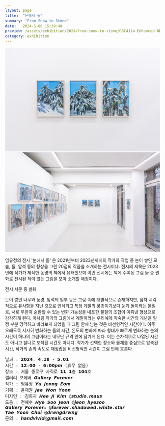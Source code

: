 ```yaml
---
layout: page
title:  "눈에서 돌"
summary: "From Snow to Stone"
date:   2024-5-06 15:39:40
preview: /assets/exhibition/2024/from-snow-to-stone/DSC4114-Enhanced-NR.jpg
category: exhibition
---
```


![Picture 1](/assets/exhibition/2024/from-snow-to-stone/DSC4114-Enhanced-NR.jpg)
![Picture 1](/assets/exhibition/2024/from-snow-to-stone/DSC4121-Enhanced-NR.jpg)

 
엄유정의 전시 '눈에서 돌' 은 2021년부터 2023년까지의 작가의 작업 중 눈이 쌓인 모습, 돌, 암석 등의 형상을 그린  20점의 작품을 소개하는 전시이다. 전시의 제목은 2023년에 작가가 제작한 동명의 책에서 유래했으며 이번 전시에는 책에 수록된 그림 들 중 원화로 전시된 적이 없는 그림을 모아 소개할 예정이다. 

전시 서문 중 발췌 

눈이 쌓인 나무와 풍경, 암석의 일부 등은 그림 속에 개별적으로 존재하지만, 점차 시각적으로 유사함을 지닌 것으로 인식되고 특정 계절의 풍경이기보다 눈과 돌이라는 물질로, 서로 무한히 순환할 수 있는 변화 가능성을 내포한 물질의 조합이 이뤄낸 형상으로 감각하게 된다. 이처럼 작가의 그림에서 계절이라는 우리에게 익숙한 시간의 개념을 일정 부분 망각하고 바라보게 되었을 때 그림 안에 남는 것은 비선형적인 시간이다. 아주 오래도록 서서히 변화하는 돌의 시간, 온도의 변화에 따라 형태가 빠르게 변화하는 눈의 시간이 하나의 그림이라는 네모난 규격 안에 담기게 된다. 이는 순차적으로 나열된 시간도 아니고 찰나로 포착된 시간도 아니다. 작가가 선택한 장소와 물체를 중심으로 압축된 시간, 작가의 손의 속도로 재정립된 비선형적인 시간이 그림 안에 흐른다. 



<pre>
날짜 : 𝟮𝟬𝟮𝟰. 𝟰.𝟭𝟴 - 𝟱.𝟬𝟭
시간 : 𝟭𝟮:𝟬𝟬 - 𝟲:𝟬𝟬𝙥𝙢 (휴무 없음)
장소 : 서울 종로구 사직로 𝟭𝟭 𝟭층 𝟭𝟬𝟰호
갤러리 포에버 𝙂𝙖𝙡𝙡𝙚𝙧𝙮 𝙁𝙤𝙧𝙚𝙫𝙚𝙧
작가 : 엄유정 𝙔𝙪 𝙅𝙚𝙤𝙣𝙜 𝙀𝙤𝙢
기획 : 윤재원 𝙅𝙖𝙚 𝙒𝙤𝙣 𝙔𝙤𝙤𝙣
디자인 : 김희지 𝙃𝙚𝙚 𝙅𝙞 𝙆𝙞𝙢 @𝙨𝙩𝙪𝙙𝙞𝙤.𝙢𝙖𝙪𝙨
도움 : 전혜수 𝙃𝙮𝙚 𝙎𝙤𝙤 𝙅𝙚𝙤𝙣 @𝙟𝙚𝙤𝙣_𝙝𝙮𝙚𝙨𝙤𝙤
𝙂𝙖𝙡𝙡𝙚𝙧𝙮 𝙁𝙤𝙧𝙚𝙫𝙚𝙧✰ @𝙛𝙤𝙧𝙚𝙫𝙚𝙧.𝙨𝙝𝙖𝙙𝙤𝙬𝙚𝙙.𝙬𝙝𝙞𝙩𝙚.𝙨𝙩𝙖𝙧
𝙏𝙖𝙚 𝙔𝙤𝙤𝙣 𝘾𝙝𝙤𝙞 @𝙙𝙧𝙬𝙣𝙜𝙙𝙧𝙬𝙣𝙜
문의 : 𝙝𝙖𝙣𝙙𝙫𝙞𝙫𝙞𝙙@𝙜𝙢𝙖𝙞𝙡.𝙘𝙤𝙢

</pre>
